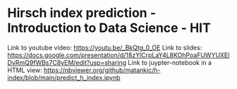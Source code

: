 # Hirsch index prediction - Introduction to Data Science - HIT

Link to youtube video: https://youtu.be/_BkQtg_0_OE
Link to slides: https://docs.google.com/presentation/d/18zYlCrpLaY4L8KOhPoaFUWYUXElDvRmQ9fWBs7C8yEM/edit?usp=sharing
Link to juypter-notebook in a HTML view: https://nbviewer.org/github/matankic/h-index/blob/main/predict_h_index.ipynb
